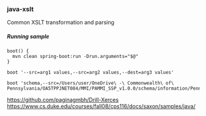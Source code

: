 ### java-xslt
Common XSLT transformation and parsing


##### Running sample

````
boot() {
  mvn clean spring-boot:run -Drun.arguments="$@"
}

boot '--src=arg1 values,--src=arg2 values,--dest=arg3 values'

boot 'schema,--src=/Users/user/OneDrive\ -\ Commonwealth\ of\ Pennsylvania/OA5TPPJNET084/MMI/PAMMI_SSP_v1.0.0/schema/information/PennDOTDriver_IEPD/schema'
````


https://github.com/paginagmbh/Drill-Xerces
https://www.cs.duke.edu/courses/fall08/cps116/docs/saxon/samples/java/

